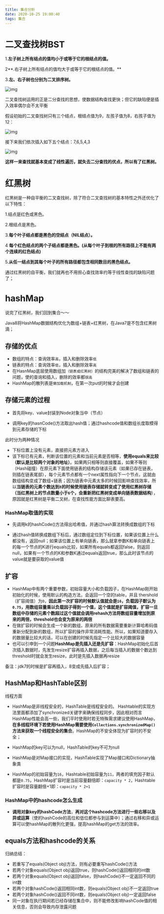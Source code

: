 ```yaml
---
title: 集合分析
date: 2020-10-25 19:00:40
tags: 集合
---
```


# 二叉查找树BST

1.**左子树上所有结点的值均小于或等于它的根结点的值。**

2**.右子树上所有结点的值均大于或等于它的根结点的值。**

3.**左、右子树也分别为二叉排序树。**

![img](集合分析/a2cc7cd98d1001e97d623a0bce5dddea54e79735.png)

二叉查找树运用的正是二分查找的思想，使数据结构查找更快；但它的缺陷便是插入效率偶尔会不太平衡

假设初始的二叉查找树只有三个结点，根结点值为9，左孩子值为8，右孩子值为12：

![img](集合分析/f9dcd100baa1cd1194ff8540ce416efac2ce2ddb.png)

接下来我们依次插入如下五个结点：7,6,5,4,3

![img](集合分析/bf096b63f6246b60d74cd5849eabbc4a500fa25e.png)

**这样一来查找就基本变成了线性遍历，就失去二分查找的优点，所以有了红黑树。**

# 红黑树

红黑树是一种自平衡的二叉查找树，除了符合二叉查找树的基本特性之外还优化了以下特性：

1.结点是红色或黑色。

2.根结点是黑色。

3.**每个叶子结点都是黑色的空结点（NIL结点）。**

4 **每个红色结点的两个子结点都是黑色。(从每个叶子到根的所有路径上不能有两个连续的红色结点)**

5.**从任一结点到其每个叶子的所有路径都包含相同数目的黑色结点。**

通过红黑树的自平衡，我们就再也不用担心查找效率约等于线性查找的缺陷问题了；

# hashMap

说完了红黑树，我们回到集合～～

Java8将HashMap数据结构优化为数组+链表+红黑树，在Java7是不包含红黑树滴；

## 存储的优点

- 数组的特点：查询效率`高`，插入和删除效率`低`
- 链表的特点：查询效率`低`，插入和删除效率`高`
- 在HasnMap底层使用数组加`（链表或红黑树）`的结构完美的解决了数组和链表的问题，使的查询和插入，删除的效率都`很高`
- HashMap的散列表是`懒加载机制`，在第一次put的时候才会创建

## 存储元素的过程

- 首先将key、value封装到Node对象当中（节点）

- 调用key的hasnCode()方法取出hash值；通过hashcode值和数组长度取模得到元素存储的下标

此时分为两种情况

- 下标位置上没有元素，直接把元素方进入
- 该下标已有元素，判断该位置的元素和当前元素是否相等，**使用equals来比较（默认是比较两个对象的地址）**。如果两只相等则直接覆盖，如果不等则（Hash碰撞）在原元素下面使用链表的结构存储该元素（如果已存在链表，则插在链表尾部），每个元素节点都有一个next属性指向下一个节点，这就由数组结构变成了数组+链表；因为链表中元素太多的时候回影响查找效率，所以**当链表的元素个数达到`8`的时候使用链表存储就转变成了使用红黑树存储（当红黑树上的节点数量小于`6`个，会重新把红黑树变成单向链表数据结构**），原因就是红黑树是平衡二叉树，在查找性能方面比聊表要高。

### HashMap取值的实现

- 先调用k的hashCode()方法得出哈希值，并通过hash算法转换成数组的下标

- 通过hash值转换成数组下标后，通过数组定位到下标位置，如果该位置上什么都没有，返回null；如果该位置上有单向链表，那么就拿参数K和单向链表上的每一个节点的K进行equals比较，如果所有equals都返回false，则返回null，如果有一个节点的K和参数K通过equals返回true，那么此时该节点的value就是要获取的value值

## 扩容

- HashMap中有两个重要参数，初始容量大小和负载因子，在HashMap刚开始初始化的时候，使用默认的构造方法，会返回一个空的table，并且 thershold（扩容阈值）为`0`，**因此第一次扩容的时候默认值就会是`16`，负载因子默认为`0.75`，用数组容量乘以负载因子得到一个值，这个值就是扩容阈值，扩容一旦数组中存储的元素个数超过这个值就会调用rehash方法将数组容量增加到原来的两倍，threshold也会变为原来的两倍**
- 在做扩容的时候会生成一个新的数组，原来的所有数据需要重新计算哈希码值重新分配到新的数组，所以扩容的操作非常消耗性能。所以，如果知道要存入的数据量比较大的话，可以在创建的时候先指定一个比较大的数据容量
- 也可以引申到一个问题**HashMap是先插入还是先扩容**：HashMap初始化后首次插入数据时，先发生resize扩容再插入数据，之后每当插入的数据个数达到threshold时就会发生resize，此时是先插入数据再resize

备注：jdk7的时候是扩容再插入，8变成先插入后扩容；

## HashMap和HashTable区别

线程方面

- HashMap是非线程安全的，HashTable是线程安全的。 Hashtable的实现方法里面都添加了synchronized关键字来确保线程同步，因此相对而言HashMap性能会高一些，我们平时使用时若无特殊需求建议使用HashMap，**在多线程环境下若使用HashMap需要使用`Collections.synchronizedMap()`方法来获取一个线程安全的集合**。HashMap的不安全体现为扩容时的不安全；

- HashMap的key可以为null，HashTable的key不可为null

- HashMap是对Map接口的实现，HashTable实现了Map接口和Dictionary抽象类

- HashMap的初始容量为`16`，Hashtable初始容量为`11`，两者的填充因子默认都是`0.75`，HashMap扩容时是当前容量翻倍即：`capacity * 2`，Hashtable扩容时是容量翻倍+1即：`capacity * 2+1`

### HashMap中的hashcode怎么生成

- **调用对象key的hashCode方法**，**再对这个hashcode方法进行一些右移以及异或运算**（使的hashCode的高位和低位都参与到运算中）；通过右移和异或运算可以使hashMap的散列化更强，提高hashMap的get方法的效率。

## equals方法和hashcode的关系

归纳总结：

- 若重写了equals(Object obj)方法，则有必要重写hashCode()方法
- 若两个对象equals(Object obj)返回true，则hashCode()返回相同的int数
- 若两个对象equals(Object obj)返回false，则hashCode()不一定返回不同的int数
- 若两个对象hashCode()返回相同int数，则equals(Object obj)不一定返回true
- 若两个对象hashCode()返回不同int数，则equals(Object obj)一定返回false
- 同一对象在执行期间若已经存储在集合中，则不能修改影响hashCode值的相关信息，否则会导致内存泄露问题

